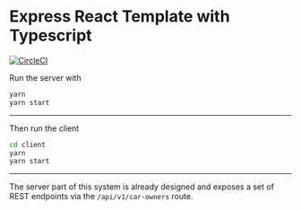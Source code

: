 # Express React Template with Typescript

[![CircleCI](https://circleci.com/gh/bondz/node-express-react-ts.svg?style=svg)](https://circleci.com/gh/bondz/node-express-react-ts)

Run the server with

```bash
yarn
yarn start
```

---

Then run the client

```bash
cd client
yarn
yarn start
```

---

The server part of this system is already designed and exposes a set of REST endpoints via the `/api/v1/car-owners` route.
